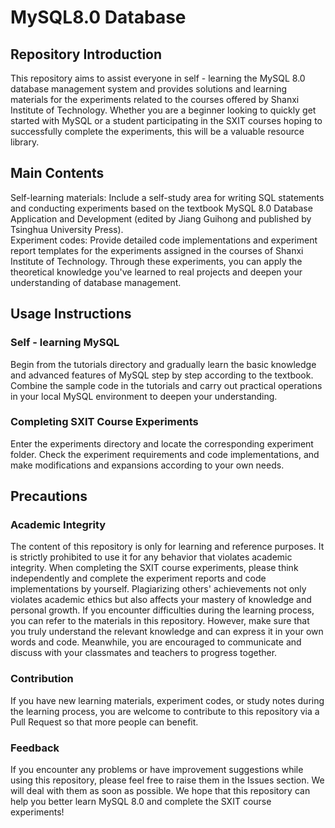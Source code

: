 # MySQL8.0 Database
## Repository Introduction
This repository aims to assist everyone in self - learning the MySQL 8.0 database management system and provides solutions and learning materials for the experiments related to the courses offered by Shanxi Institute of Technology. Whether you are a beginner looking to quickly get started with MySQL or a student participating in the SXIT courses hoping to successfully complete the experiments, this will be a valuable resource library.

## Main Contents
Self-learning materials: Include a self-study area for writing SQL statements and conducting experiments based on the textbook MySQL 8.0 Database Application and Development (edited by Jiang Guihong and published by Tsinghua University Press).<br>
Experiment codes: Provide detailed code implementations and experiment report templates for the experiments assigned in the courses of Shanxi Institute of Technology. Through these experiments, you can apply the theoretical knowledge you've learned to real projects and deepen your understanding of database management.
## Usage Instructions
### Self - learning MySQL
Begin from the tutorials directory and gradually learn the basic knowledge and advanced features of MySQL step by step according to the textbook.
Combine the sample code in the tutorials and carry out practical operations in your local MySQL environment to deepen your understanding.
### Completing SXIT Course Experiments
Enter the experiments directory and locate the corresponding experiment folder.
Check the experiment requirements and code implementations, and make modifications and expansions according to your own needs.
## Precautions
### Academic Integrity
The content of this repository is only for learning and reference purposes. It is strictly prohibited to use it for any behavior that violates academic integrity. When completing the SXIT course experiments, please think independently and complete the experiment reports and code implementations by yourself. Plagiarizing others' achievements not only violates academic ethics but also affects your mastery of knowledge and personal growth.
If you encounter difficulties during the learning process, you can refer to the materials in this repository. However, make sure that you truly understand the relevant knowledge and can express it in your own words and code. Meanwhile, you are encouraged to communicate and discuss with your classmates and teachers to progress together.
### Contribution
If you have new learning materials, experiment codes, or study notes during the learning process, you are welcome to contribute to this repository via a Pull Request so that more people can benefit.
### Feedback
If you encounter any problems or have improvement suggestions while using this repository, please feel free to raise them in the Issues section. We will deal with them as soon as possible.
We hope that this repository can help you better learn MySQL 8.0 and complete the SXIT course experiments!